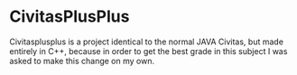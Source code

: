 # CivitasPlusPlus

Civitasplusplus is a project identical to the normal JAVA Civitas, but made entirely in C++, because in order to get the best grade in this subject I was asked to make this change on my own.
